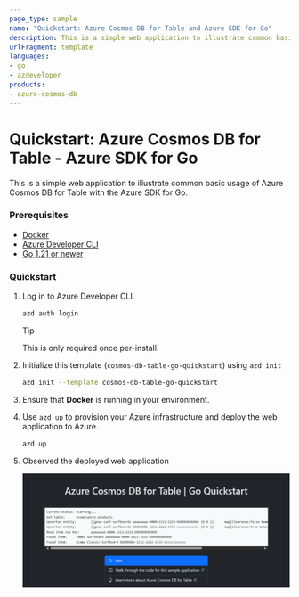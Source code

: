 ```yaml
---
page_type: sample
name: "Quickstart: Azure Cosmos DB for Table and Azure SDK for Go"
description: This is a simple web application to illustrate common basic usage of Azure Cosmos DB for Table and the Azure SDK for Go.
urlFragment: template
languages:
- go
- azdeveloper
products:
- azure-cosmos-db
---
```


# Quickstart: Azure Cosmos DB for Table - Azure SDK for Go

This is a simple web application to illustrate common basic usage of Azure Cosmos DB for Table with the Azure SDK for Go.

### Prerequisites

- [Docker](https://www.docker.com/)
- [Azure Developer CLI](https://aka.ms/azd-install)
- [Go 1.21 or newer](https://go.dev/dl/)

### Quickstart

1. Log in to Azure Developer CLI.

    ```bash
    azd auth login
    ```

    > [!TIP]
    > This is only required once per-install.

1. Initialize this template (`cosmos-db-table-go-quickstart`) using `azd init`

    ```bash
    azd init --template cosmos-db-table-go-quickstart
    ```

1. Ensure that **Docker** is running in your environment.

1. Use `azd up` to provision your Azure infrastructure and deploy the web application to Azure.

    ```bash
    azd up
    ```

1. Observed the deployed web application

    ![Screenshot of the deployed web application.](assets/web.png)
